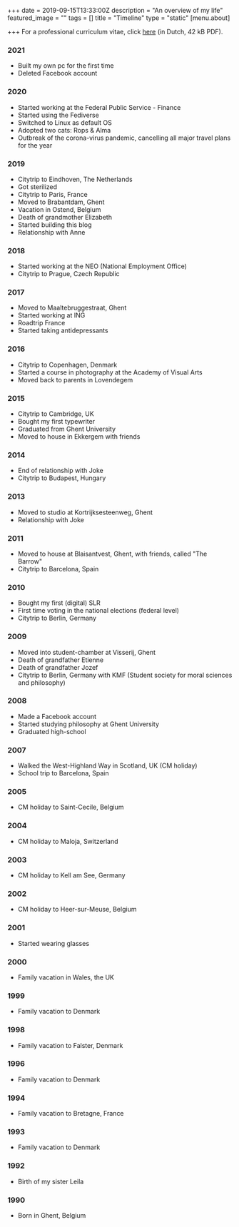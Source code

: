 +++
date = 2019-09-15T13:33:00Z
description = "An overview of my life"
featured_image = ""
tags = []
title = "Timeline"
type = "static"
[menu.about]

+++
For a professional curriculum vitae, click [here](/files/curriculum.pdf) (in Dutch, 42 kB PDF).

### 2021

* Built my own pc for the first time
* Deleted Facebook account

### 2020

* Started working at the Federal Public Service - Finance
* Started using the Fediverse
* Switched to Linux as default OS
* Adopted two cats: Rops & Alma
* Outbreak of the corona-virus pandemic, cancelling all major travel plans for the year

### 2019

* Citytrip to Eindhoven, The Netherlands
* Got sterilized
* Citytrip to Paris, France
* Moved to Brabantdam, Ghent
* Vacation in Ostend, Belgium
* Death of grandmother Elizabeth
* Started building this blog
* Relationship with Anne

### 2018

* Started working at the NEO (National Employment Office)
* Citytrip to Prague, Czech Republic

### 2017

* Moved to Maaltebruggestraat, Ghent
* Started working at ING
* Roadtrip France
* Started taking antidepressants

### 2016

* Citytrip to Copenhagen, Denmark
* Started a course in photography at the Academy of Visual Arts
* Moved back to parents in Lovendegem

### 2015

* Citytrip to Cambridge, UK
* Bought my first typewriter
* Graduated from Ghent University
* Moved to house in Ekkergem with friends

### 2014

* End of relationship with Joke
* Citytrip to Budapest, Hungary

### 2013

* Moved to studio at Kortrijksesteenweg, Ghent
* Relationship with Joke

### 2011

* Moved to house at Blaisantvest, Ghent, with friends, called "The Barrow"
* Citytrip to Barcelona, Spain

### 2010

* Bought my first (digital) SLR
* First time voting in the national elections (federal level)
* Citytrip to Berlin, Germany

### 2009

* Moved into student-chamber at Visserij, Ghent
* Death of grandfather Etienne
* Death of grandfather Jozef
* Citytrip to Berlin, Germany with KMF (Student society for moral sciences and philosophy)

### 2008

* Made a Facebook account
* Started studying philosophy at Ghent University
* Graduated high-school

### 2007

* Walked the West-Highland Way in Scotland, UK (CM holiday)
* School trip to Barcelona, Spain

### 2005

* CM holiday to Saint-Cecile, Belgium

### 2004

* CM holiday to Maloja, Switzerland

### 2003

* CM holiday to Kell am See, Germany

### 2002

* CM holiday to Heer-sur-Meuse, Belgium

### 2001

* Started wearing glasses

### 2000

* Family vacation in Wales, the UK

### 1999

* Family vacation to Denmark

### 1998

* Family vacation to Falster, Denmark

### 1996

* Family vacation to Denmark

### 1994

* Family vacation to Bretagne, France

### 1993

* Family vacation to Denmark

### 1992

* Birth of my sister Leila

### 1990

* Born in Ghent, Belgium